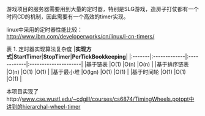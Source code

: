 游戏项目的服务器需要用到大量的定时器，特别是SLG游戏，造房子打仗都有一个时间CD的机制，因此需要有一个高效的timer实现。

linux中采用的定时器性能比较：
http://www.ibm.com/developerworks/cn/linux/l-cn-timers/

表 1. 定时器实现算法复杂度
|**实现方式**|**StartTimer**|**StopTimer**|**PerTickBookkeeping**|
|:-------|:-------------|:------------|:---------------------|
|基于链表	   |O(1)	         |O(n)	        |O(n)                  |
|基于排序链表	 |O(n)	         |O(1)	        |O(1)                  |
|基于最小堆	  |O(lgn)	       |O(1)	        |O(1)                  |
|基于时间轮	  |O(1)	         |O(1)	        |O(1)                  |

本项目实现了http://www.cse.wustl.edu/~cdgill/courses/cs6874/TimingWheels.pptppt中讲到的hierarchal-wheel-timer